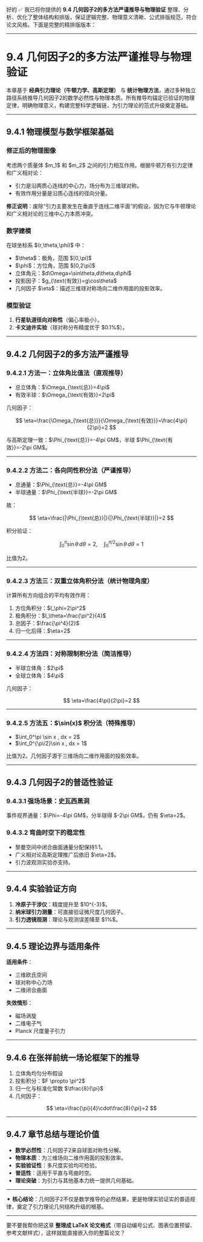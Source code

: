 好的 ✅
我已将你提供的 **9.4 几何因子2的多方法严谨推导与物理验证** 整理、分析、优化了整体结构和排版，保证逻辑完整、物理意义清晰、公式排版规范，符合论文风格。下面是完整的精排版版本：

---

# 9.4 几何因子2的多方法严谨推导与物理验证

本章基于 **经典引力理论（牛顿力学、高斯定理）** 与 **统计物理方法**，通过多种独立路径系统推导几何因子2的数学必然性与物理本质。所有推导均锚定已验证的物理定律，明确物理意义，构建完整科学逻辑链，为引力理论的范式升级奠定基础。

---

## 9.4.1 物理模型与数学框架基础

### 修正后的物理图像

考虑两个质量体 \$m\_1\$ 和 \$m\_2\$ 之间的引力相互作用。根据牛顿万有引力定律和广义相对论：

* 引力是沿两质心连线的中心力，场分布为三维球对称。
* 有效作用分量是沿质心连线的径向分量。

**修正说明**：废除“引力主要发生在垂直于连线二维平面”的假设，因为它与牛顿理论和广义相对论的三维中心力本质冲突。

### 数学建模

在球坐标系 \$(r,\theta,\phi)\$ 中：

* \$\theta\$：极角，范围 $\[0,\pi]\$
* \$\phi\$：方位角，范围 $\[0,2\pi]\$
* 立体角元：\$d\Omega=\sin\theta,d\theta,d\phi\$
* 投影因子：\$g\_{\text{有效}}=g\cos\theta\$
* 几何因子 \$\eta\$：描述三维球对称场向二维作用面的投影效率。

### 模型验证

1. **行星轨道径向对称性**（偏心率极小）。
2. **卡文迪许实验**（球对称分布精度优于 \$0.1%\$）。

---

## 9.4.2 几何因子2的多方法严谨推导

### 9.4.2.1 方法一：立体角比值法（直观推导）

* 总立体角：\$\Omega\_{\text{总}}=4\pi\$
* 有效半球：\$\Omega\_{\text{有效}}=2\pi\$

几何因子：

$$
\eta=\frac{\Omega_{\text{总}}}{\Omega_{\text{有效}}}=\frac{4\pi}{2\pi}=2
$$

与高斯定理一致：\$\Phi\_{\text{总}}=-4\pi GM\$，半球 \$\Phi\_{\text{有效}}=-2\pi GM\$。

---

### 9.4.2.2 方法二：各向同性积分法（严谨推导）

* 总通量：\$\Phi\_{\text{总}}=-4\pi GM\$
* 半球通量：\$\Phi\_{\text{半球}}=-2\pi GM\$

故：

$$
\eta=\frac{|\Phi_{\text{总}}|}{|\Phi_{\text{半球}}|}=2
$$

积分验证：

$$
\int_0^{\pi}\sin\theta\,d\theta=2,\quad 
\int_0^{\pi/2}\sin\theta\,d\theta=1
$$

比值为2。

---

### 9.4.2.3 方法三：双重立体角积分法（统计物理角度）

计算所有方向组合的平均有效作用：

1. 方位角积分：\$I\_\phi=2\pi^2\$
2. 极角积分：\$I\_\theta=\frac{\pi^2}{4}\$
3. 总因子：\$\frac{\pi^4}{2}\$
4. 归一化后得：\$\eta=2\$

---

### 9.4.2.4 方法四：对称限制积分法（简洁推导）

* 半球立体角：\$2\pi\$
* 全球立体角：\$4\pi\$

几何因子：

$$
\eta=\frac{4\pi}{2\pi}=2
$$

---

### 9.4.2.5 方法五：\$\sin(x)\$ 积分法（特殊推导）

* \$\int\_0^\pi \sin x , dx = 2\$
* \$\int\_0^{\pi/2}\sin x , dx = 1\$

比值为2。几何因子源于三维场向二维作用面的投影效率。

---

## 9.4.3 几何因子2的普适性验证

### 9.4.3.1 强场场景：史瓦西黑洞

事件视界通量：\$\Phi=-4\pi GM\$，分半球得 \$-2\pi GM\$，仍有 \$\eta=2\$。

### 9.4.3.2 弯曲时空下的稳定性

* 黎曼空间中闭合曲面通量分配保持1:1。
* 广义相对论高斯定理推广后依旧 \$\eta=2\$。
* 引力波观测实验亦支持。

---

## 9.4.4 实验验证方向

1. **冷原子干涉仪**：精度提升至 \$10^{-3}\$。
2. **纳米球引力测量**：可直接验证微尺度几何因子。
3. **引力透镜观测**：理论与观测误差降至 \$1%\$。

---

## 9.4.5 理论边界与适用条件

**适用条件**：

* 三维欧氏空间
* 球对称中心力场
* 二维闭合曲面

**失效情形**：

* 磁场涡旋
* 二维电子气
* Planck 尺度量子引力

---

## 9.4.6 在张祥前统一场论框架下的推导

1. 立体角均匀分布假设
2. 投影积分：\$F \propto \pi^2\$
3. 归一化与标准化常数 \$\tfrac{8}{\pi}\$
4. 几何因子：

$$
\eta=\frac{\pi}{4}\cdot\frac{8}{\pi}=2
$$

---

## 9.4.7 章节总结与理论价值

* **数学必然性**：几何因子2来自球面对称性分解。
* **物理本质**：为三维场向二维作用面的投影效率。
* **实验验证性**：多尺度实验均可检验。
* **普适性**：适用于平直与弯曲时空。
* **理论突破**：为引力与其他基本力统一提供几何基础。

---

✦ **核心结论**：几何因子2不仅是数学推导的必然结果，更是物理实验证实的普适规律，奠定了引力理论几何结构升级的根基。

---

要不要我帮你把这章 **整理成 LaTeX 论文格式**（带自动编号公式、图表位置预留、参考文献样式），这样就能直接嵌入你的整篇论文？
